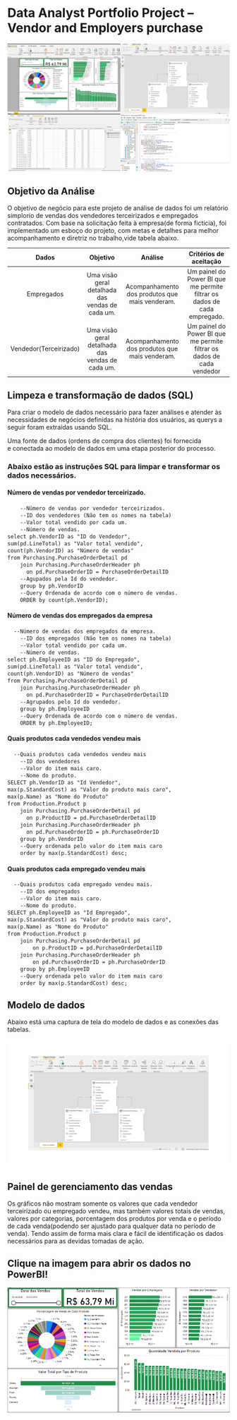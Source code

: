 # Data Analyst Portfolio Project – Vendor and Employers purchase

![imagem_dados](https://github.com/djalmarodriguess/Data_Analystic_Project/blob/main/Imagem_informa%C3%A7%C3%B5es.png)

## Objetivo da Análise

O objetivo de negócio para este projeto de análise de dados foi um relatório simplorio de vendas dos vendedores terceirizados e empregados contratados.
Com base na solicitação feita à empresa(de forma fictícia), foi implementado um esboço do projeto, com metas e detalhes para melhor acompanhamento 
e diretriz no trabalho,vide tabela abaixo.


|Dados | Objetivo | Análise | Critérios de aceitação|
| :--: |     :--: |    :--: |                  :--: |
|Empregados|Uma visão geral detalhada das vendas de cada um.|Acompanhamento dos produtos que mais venderam.|Um painel do Power BI que me permite filtrar os dados de cada empregado.
|Vendedor(Terceirizado)|Uma visão geral detalhada das vendas de cada um.|Acompanhamento dos produtos que mais venderam.|Um painel do Power BI que me permite filtrar os dados de cada vendedor|

## Limpeza e transformação de dados (SQL)
Para criar o modelo de dados necessário para fazer análises e 
atender às necessidades de negócios definidas na história dos usuários, 
as querys a seguir foram extraídas usando SQL.

Uma fonte de dados (ordens de compra dos clientes) foi fornecida  
e conectada ao modelo de dados em uma etapa posterior do processo.

### Abaixo estão as instruções SQL para limpar e transformar os dados necessários.

#### Número de vendas por vendedor terceirizado.
```
    --Número de vendas por vendedor terceirizados.
    --ID dos vendedores (Não tem os nomes na tabela)
    --Valor total vendido por cada um.
    --Número de vendas.
select ph.VendorID as "ID do Vendedor", 
sum(pd.LineTotal) as "Valor total vendido",
count(ph.VendorID) as "Número de vendas"
from Purchasing.PurchaseOrderDetail pd 
    join Purchasing.PurchaseOrderHeader ph
      on pd.PurchaseOrderID = PurchaseOrderDetailID
    --Agupados pela Id do vendedor.
    group by ph.VendorID 
    --Query Ordenada de acordo com o número de vendas.
    ORDER by count(ph.VendorID);
```

#### Número de vendas dos empregados da empresa
```
  --Número de vendas dos empregados da empresa.
	--ID dos empregados (Não tem os nomes na tabela)
	--Valor total vendido por cada um.
	--Número de vendas.
select ph.EmployeeID as "ID do Empregado", 
sum(pd.LineTotal) as "Valor total vendido",
count(ph.VendorID) as "Número de vendas"
from Purchasing.PurchaseOrderDetail pd 
	join Purchasing.PurchaseOrderHeader ph
	  on pd.PurchaseOrderID = PurchaseOrderDetailID
	--Agrupados pelo Id do vendedor.
	group by ph.EmployeeID 
	--Query Ordenada de acordo com o número de vendas.
	ORDER by ph.EmployeeID;
```

#### Quais produtos cada vendedos vendeu mais
```
  --Quais produtos cada vendedos vendeu mais
	--ID dos vendedores
	--Valor do item mais caro.
	--Nome do produto.
SELECT ph.VendorID as "Id Vendedor",
max(p.StandardCost) as "Valor do produto mais caro",
max(p.Name) as "Nome do Produto"
from Production.Product p 
	join Purchasing.PurchaseOrderDetail pd
	  on p.ProductID = pd.PurchaseOrderDetailID 
	join Purchasing.PurchaseOrderHeader ph
	  on pd.PurchaseOrderID = ph.PurchaseOrderID
	group by ph.VendorID
	--Query ordenada pelo valor do item mais caro
	order by max(p.StandardCost) desc;
```

#### Quais produtos cada empregado vendeu mais
```
  --Quais produtos cada empregado vendeu mais.
	--ID dos empregados
	--Valor do item mais caro.
	--Nome do produto.
SELECT ph.EmployeeID as "Id Empregado",
max(p.StandardCost) as "Valor do produto mais caro",
max(p.Name) as "Nome do Produto"
from Production.Product p 
	join Purchasing.PurchaseOrderDetail pd
		on p.ProductID = pd.PurchaseOrderDetailID 
	join Purchasing.PurchaseOrderHeader ph
		on pd.PurchaseOrderID = ph.PurchaseOrderID
	group by ph.EmployeeID 
	--Query ordenada pelo valor do item mais caro
	order by max(p.StandardCost) desc;
```

## Modelo de dados

Abaixo está uma captura de tela do modelo de dados e as conexões das tabelas.

![tabela_conectada](https://github.com/djalmarodriguess/Data_Analystic_Project/blob/main/tabelas_conectadas.png)

## Painel de gerenciamento das vendas

Os gráficos não mostram somente os valores que cada vendedor terceirizado ou empregado vendeu, 
mas também valores totais de vendas, valores por categorias, porcentagem dos produtos por venda e 
o período de cada venda(podendo ser ajustado para qualquer data no período de venda).
Tendo assim de forma mais clara e fácil de identificação os dados necessários para as devidas tomadas de ação.

## Clique na imagem para abrir os dados no PowerBI!

<p><a href="https://app.powerbi.com/view?r=eyJrIjoiZGI2MjExZTgtMDBmYy00NWIzLWIzZmUtYmQ5NGM5YTBkMzIyIiwidCI6IjQzZDMwZGIxLThkNGItNDA5Yi04ZWYzLWVlODRmZDRjZGIzOSJ9" title="Clique aqui para acessar o relatório" rel="nofollow"><img src="https://github.com/djalmarodriguess/Data_Analystic_Project/blob/main/Power%20BI.png" alt="Vendas" style="max-width: 100%;"></a></p>


